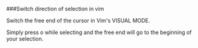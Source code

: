 ###Switch direction of selection in vim

Switch the free end of the cursor in Vim's VISUAL MODE.

Simply press o while selecting and the free end will go to the beginning of your selection.

